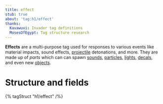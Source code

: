 ```yaml
---
title: effect
stub: true
about: 'tag:h1/effect'
thanks:
  Kavawuvi: Invader tag definitions
  MosesOfEgypt: Tag structure research
---
```

**Effects** are a multi-purpose tag used for responses to various events like material impacts, sound effects, [projectile](~) detonations, and more. They are made up of _parts_ which can can spawn [sounds](~sound), [particles](~particle_system), [lights](~light), [decals](~decal), and even new [objects](~object).

# Structure and fields

{% tagStruct "h1/effect" /%}
